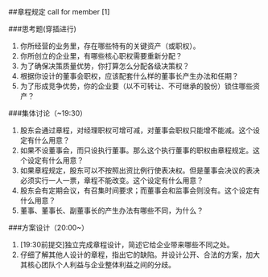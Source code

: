 ##章程规定
call for member [1]


###思考题(穿插进行)
1. 你所经营的业务里，存在哪些特有的关键资产（或职权）。
2. 你所创立的企业里，有哪些核心职权需要重新分配？
3. 为了确保决策质量优势，你打算怎么分配各级决策权？
4. 根据你设计的董事会职权，应该配套什么样的董事长产生办法和任期？
5. 为了形成竞争优势，你的企业要（以不可转让、不可继承的股份）锁住哪些资产？

###集体讨论（~19:30）
1. 股东会通过章程，对经理职权可增可减，对董事会职权只能增不能减。这个设定有什么用意？
2. 如果不设董事会，而只设执行董事。那么这个执行董事的职权由章程规定。这个设定有什么用意？
3. 如果章程规定，股东可以不按照出资比例行使表决权。但是董事会决议的表决必须实行一人一票，章程不能改变。这个设定有什么用意？
4. 股东会有定期会议，有召集时间要求；而董事会和监事会则没有。这个设定有什么用意？
5. 董事、董事长、副董事长的产生办法有哪些不同，为什么？

###方案设计（20:00~）
1. [19:30前提交]独立完成章程设计，简述它给企业带来哪些不同之处。
2. 仔细了解其他人设计的章程，指出它的缺陷。并设计公开、合法的方案，加大其核心团队个人利益与企业整体利益之间的分歧。

